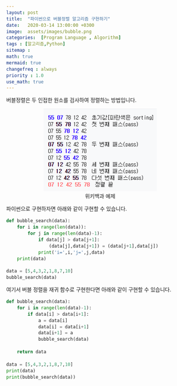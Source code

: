 ```yaml
---
layout: post
title:  "파이썬으로 버블정렬 알고리즘 구현하기"
date:   2020-03-14 13:00:00 +0300
image:  assets/images/bubble.png
categories:  [Program Language , Algorithm]
tags : [알고리즘,Python]
sitemap :
math: true
mermaid: true
changefreq : always
priority : 1.0
use_math: true
---
```


버블정렬은 두 인접한 원소를 검사하여 정렬하는 방법입니다. 

<center><img src="../assets//images/bubble.png" ></center>

<center>위키백과 예제</center>


파이썬으로 구현하자면 아래와 같이 구현할 수 있습니다.


```python
def bubble_search(data):
    for i in range(len(data)):
        for j in range(len(data)-1):
            if data[j] > data[j+1]:
                (data[j],data[j+1]) = (data[j+1],data[j])
            print('i=',i,'j=',j,data) 
    print(data)

data = [5,4,3,2,1,8,7,10]
bubble_search(data)
```


여기서 버블 정렬을 재귀 함수로 구현한다면 아래와 같이 구현할 수 있습니다.

```python
def bubble_search(data):
    for i in range(len(data)-1):
        if data[i] > data[i+1]:
            a = data[i]
            data[i] = data[i+1]
            data[i+1] = a            
            bubble_search(data)
            
    return data

data = [5,4,3,2,1,8,7,10]
print(data)
print(bubble_search(data))
```




